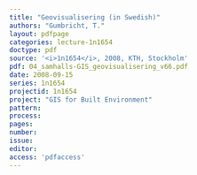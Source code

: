 ```yaml
---
title: "Geovisualisering (in Swedish)"
authors: "Gumbricht, T."
layout: pdfpage
categories: lecture-1n1654
doctype: pdf
source: '<i>1n1654</i>, 2008, KTH, Stockholm'
pdf: 04_samhalls-GIS_geovisualisering_v66.pdf
date: 2008-09-15
series: 1n1654
projectid: 1n1654
project: "GIS for Built Environment"
pattern:
process:
pages:
number:
issue:
editor:
access: 'pdfaccess'
---
```

